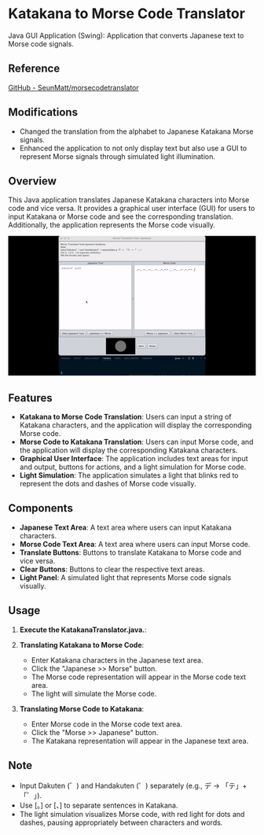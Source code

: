 # Katakana to Morse Code Translator
Java GUI Application (Swing): Application that converts Japanese text to Morse code signals.

## Reference
[GitHub - SeunMatt/morsecodetranslator](https://github.com/SeunMatt/morsecodetranslator)

## Modifications
- Changed the translation from the alphabet to Japanese Katakana Morse signals.
- Enhanced the application to not only display text but also use a GUI to represent Morse signals through simulated light illumination.

## Overview

This Java application translates Japanese Katakana characters into Morse code and vice versa. It provides a graphical user interface (GUI) for users to input Katakana or Morse code and see the corresponding translation. Additionally, the application represents the Morse code visually.

![Katakana](images/katakana.gif)

## Features

- **Katakana to Morse Code Translation**: Users can input a string of Katakana characters, and the application will display the corresponding Morse code.
- **Morse Code to Katakana Translation**: Users can input Morse code, and the application will display the corresponding Katakana characters.
- **Graphical User Interface**: The application includes text areas for input and output, buttons for actions, and a light simulation for Morse code.
- **Light Simulation**: The application simulates a light that blinks red to represent the dots and dashes of Morse code visually.

## Components

- **Japanese Text Area**: A text area where users can input Katakana characters.
- **Morse Code Text Area**: A text area where users can input Morse code.
- **Translate Buttons**: Buttons to translate Katakana to Morse code and vice versa.
- **Clear Buttons**: Buttons to clear the respective text areas.
- **Light Panel**: A simulated light that represents Morse code signals visually.

## Usage
1. **Execute the KatakanaTranslator.java.**: 

2. **Translating Katakana to Morse Code**: 
   - Enter Katakana characters in the Japanese text area.
   - Click the "Japanese >> Morse" button.
   - The Morse code representation will appear in the Morse code text area.
   - The light will simulate the Morse code.

3. **Translating Morse Code to Katakana**: 
   - Enter Morse code in the Morse code text area.
   - Click the "Morse >> Japanese" button.
   - The Katakana representation will appear in the Japanese text area.

## Note

- Input Dakuten (゛) and Handakuten (゜) separately (e.g., デ -> 「テ」+「゛」).
- Use [。] or [、] to separate sentences in Katakana.
- The light simulation visualizes Morse code, with red light for dots and dashes, pausing appropriately between characters and words.

